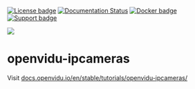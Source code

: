 [![License badge](https://img.shields.io/badge/license-Apache2-orange.svg)](http://www.apache.org/licenses/LICENSE-2.0)
[![Documentation Status](https://readthedocs.org/projects/openviduio-docs/badge/?version=stable)](https://docs.openvidu.io/en/stable/?badge=stable)
[![Docker badge](https://img.shields.io/docker/pulls/openvidu/openvidu-server-kms.svg)](https://hub.docker.com/r/openvidu/openvidu-server-kms)
[![Support badge](https://img.shields.io/badge/support-sof-yellowgreen.svg)](https://openvidu.discourse.group/)

[![][OpenViduLogo]](http://openvidu.io)

openvidu-ipcameras
===

Visit [docs.openvidu.io/en/stable/tutorials/openvidu-ipcameras/](http://docs.openvidu.io/en/stable/tutorials/openvidu-ipcameras/)

[OpenViduLogo]: https://secure.gravatar.com/avatar/5daba1d43042f2e4e85849733c8e5702?s=120